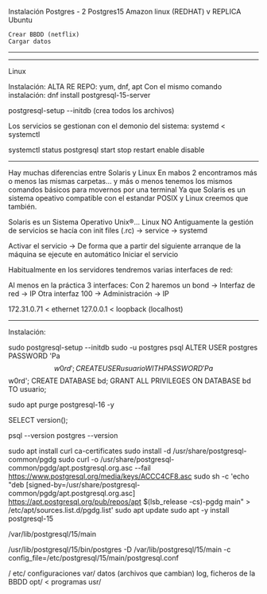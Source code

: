 
Instalación Postgres - 2       Postgres15
    Amazon linux (REDHAT)
      v  REPLICA
    Ubuntu
    
    Crear BBDD (netflix)
    Cargar datos
---



---

Linux

Instalación: ALTA RE REPO: yum, dnf, apt
Con el mismo comando instalación: dnf install postgresql-15-server

postgresql-setup --initdb (crea todos los archivos)

Los servicios se gestionan con el demonio del sistema: systemd < systemctl

systemctl status postgresql
          start
          stop
          restart
          enable
          disable


---

Hay muchas diferencias entre Solaris y Linux
En mabos 2 encontramos más o menos las mismas carpetas... y más o menos tenemos 
los mismos comandos básicos para movernos por una terminal
Ya que Solaris es un sistema opeativo compatible con el estandar POSIX 
y Linux creemos que también.


Solaris es un Sistema Operativo Unix®... Linux NO
Antiguamente la gestión de servicios se hacía con init files (.rc)
-> service
-> systemd


Activar el servicio -> De forma que a partir del siguiente arranque de la máquina
se ejecute en automático
Iniciar el servicio

Habitualmente en los servidores tendremos varias interfaces de red:

Al menos en la práctica 3 interfaces:
Con 2 haremos un bond -> Interfaz de red -> IP
Otra interfaz 100     -> Administración  -> IP

172.31.0.71 < ethernet
127.0.0.1   < loopback (localhost)

---

Instalación:

sudo postgresql-setup --initdb
sudo -u postgres psql
ALTER USER postgres PASSWORD 'Pa$$w0rd';
CREATE USER usuario WITH PASSWORD 'Pa$$w0rd';
CREATE DATABASE bd;
GRANT ALL PRIVILEGES ON DATABASE bd TO usuario;


sudo apt purge postgresql-16 -y

SELECT version();

psql --version
postgres --version




sudo apt install curl ca-certificates
sudo install -d /usr/share/postgresql-common/pgdg
sudo curl -o /usr/share/postgresql-common/pgdg/apt.postgresql.org.asc --fail https://www.postgresql.org/media/keys/ACCC4CF8.asc
sudo sh -c 'echo "deb [signed-by=/usr/share/postgresql-common/pgdg/apt.postgresql.org.asc] https://apt.postgresql.org/pub/repos/apt $(lsb_release -cs)-pgdg main" > /etc/apt/sources.list.d/pgdg.list'
sudo apt update
sudo apt -y install postgresql-15


/var/lib/postgresql/15/main

/usr/lib/postgresql/15/bin/postgres -D /var/lib/postgresql/15/main 
                                    -c config_file=/etc/postgresql/15/main/postgresql.conf
                                    
/
    etc/    configuraciones
    var/    datos (archivos que cambian) log, ficheros de la BBDD
    opt/    < programas
    usr/
